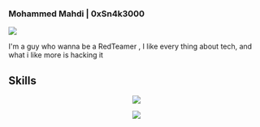 ### Mohammed Mahdi | 0xSn4k3000
![](https://arturssmirnovs.github.io/github-profile-readme-generator/images/banner.png)

I'm a guy who wanna be a RedTeamer , I like every thing about tech, and what i like more is hacking it



## Skills
<p align="center">
  <a href="https://skillicons.dev">
    <img src="https://skillicons.dev/icons?i=bash,c,py,js,java" />
  </a>
</p>
<p align="center">
  <a href="https://skillicons.dev">
    <img src="https://skillicons.dev/icons?i=linux,postman,vim" />
  </a>
</p>
